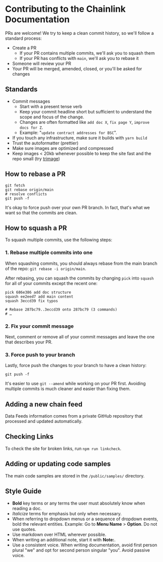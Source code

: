 # Contributing to the Chainlink Documentation

PRs are welcome! We try to keep a clean commit history, so we'll follow a standard process:

- Create a PR
  - If your PR contains multiple commits, we'll ask you to squash them
  - If your PR has conflicts with `main`, we'll ask you to rebase it
- Someone will review your PR
- Your PR will be merged, amended, closed, or you'll be asked for changes

## Standards

- Commit messages
  - Start with a present tense verb
  - Keep your commit headline short but sufficient to understand the scope and focus of the change.
  - Changes are often formatted like `add doc X`, `fix page Y`, `improve docs for Z`.
  - Example: "`update contract addresses for BSC`".
- If you touch any infrastructure, make sure it builds with `yarn build`
- Trust the autoformatter (prettier)
- Make sure images are optimized and compressed
- Keep images < 20kb whenever possible to keep the site fast and the repo small (try [trimage](https://trimage.org/))

## How to rebase a PR

```shell
git fetch
git rebase origin/main
# resolve conflicts
git push -f
```

It's okay to force push over your own PR branch. In fact, that's what we want so that the commits are clean.

## How to squash a PR

To squash multiple commits, use the following steps:

### 1. Rebase multiple commits into one

When squashing commits, you should always rebase from the main branch of the repo: `git rebase -i origin/main`.

After rebasing, you can squash the commits by changing `pick` into `squash` for all of your commits except the recent one:

```shell
pick 686e386 add doc structure
squash ee2eed7 add main content
squash 3eccd39 fix typos

# Rebase 287bc79..3eccd39 onto 287bc79 (3 commands)
# …
```

### 2. Fix your commit message

Next, comment or remove all of your commit messages and leave the one that describes your PR.

### 3. Force push to your branch

Lastly, force push the changes to your branch to have a clean history:

```shell
git push -f
```

It's easier to use `git --amend` while working on your PR first. Avoiding multiple commits is much cleaner and easier than fixing them.

## Adding a new chain feed

Data Feeds information comes from a private GitHub repository that processed and updated automatically.

## Checking Links

To check the site for broken links, run `npm run linkcheck`.

## Adding or updating code samples

The main code samples are stored in the `/public/samples/` directory.

## Style Guide

- **Bold** key terms or any terms the user must absolutely know when reading a doc.
- _Italicize_ terms for emphasis but only when necessary.
- When referring to dropdown menus or a sequence of dropdown events, bold the relevant entities. Example: Go to **Menu Name** > **Option**. Do not use quotes.
- Use markdown over HTML wherever possible.
- When writing an additional note, start it with **Note:**.
- Use a consistent voice. When writing documentation, avoid first person plural "we" and opt for second person singular "you". Avoid passive voice.
